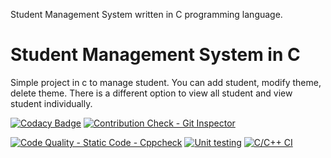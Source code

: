 Student Management System written in C programming language. <br> 
<h1>Student Management System in C</h1>
<p>Simple project in c to manage student. You can add student, modify theme, delete theme. There is a different option to view all student and view student individually.
</p>


[![Codacy Badge](https://api.codacy.com/project/badge/Grade/dd9741cd2cd44422ad87695f34ef5297)](https://app.codacy.com/gh/praveenkumarg204/LTTs_Mini_Project_C?utm_source=github.com&utm_medium=referral&utm_content=praveenkumarg204/LTTs_Mini_Project_C&utm_campaign=Badge_Grade_Settings)
[![Contribution Check - Git Inspector](https://github.com/praveenkumarg204/LTTs_Mini_Project_C/actions/workflows/gitinspector.yml/badge.svg)](https://github.com/praveenkumarg204/LTTs_Mini_Project_C/actions/workflows/gitinspector.yml)

[![Code Quality - Static Code - Cppcheck](https://github.com/praveenkumarg204/LTTs_Mini_Project_C/actions/workflows/cppcheck.yml/badge.svg)](https://github.com/praveenkumarg204/LTTs_Mini_Project_C/actions/workflows/cppcheck.yml)
[![Unit testing](https://github.com/praveenkumarg204/LTTs_Mini_Project_C/actions/workflows/unity.yml/badge.svg)](https://github.com/praveenkumarg204/LTTs_Mini_Project_C/actions/workflows/unity.yml)
[![C/C++ CI](https://github.com/praveenkumarg204/LTTs_Mini_Project_C/actions/workflows/c-build.yml/badge.svg)](https://github.com/praveenkumarg204/LTTs_Mini_Project_C/actions/workflows/c-build.yml)

